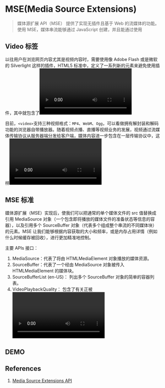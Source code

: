 # MSE(Media Source Extensions)

> 媒体源扩展 API（MSE） 提供了实现无插件且基于 Web 的流媒体的功能。使用 MSE，媒体串流能够通过 JavaScript 创建，并且能通过使用 <audio> 和 <video> 元素进行播放。

## Video 标签

以往用户在浏览网页内容尤其是视频内容时，需要使用像 Adobe Flash 或是微软的 Silverlight 这样的插件，HTML5 标准中，定义了一系列新的元素来避免使用插件，其中就包含了<video>标签这一大名鼎鼎的元素。

目前，`<video>`支持三种视频格式：`MP4`、`WebM`、`Ogg`，可以看做拥有解封装和解码功能的浏览器自带播放器。随着视频点播、直播等视频业务的发展，视频通过流媒体传输协议从服务器端分发给客户端，媒体内容进一步包含在一层传输协议中，这样<video>就无法识别了。

## MSE 标准

媒体源扩展（MSE）实现后，使我们可以把通常的单个媒体文件的 src 值替换成引用 MediaSource 对象（一个包含即将播放的媒体文件的准备状态等信息的容器），以及引用多个 SourceBuffer 对象（代表多个组成整个串流的不同媒体块）的元素。MSE 让我们能够根据内容获取的大小和频率，或是内存占用详情（例如什么时候缓存被回收），进行更加精准地控制。

主要 APIs 接口：

1. MediaSource：代表了将由 HTMLMediaElement 对象播放的媒体资源。
2. SourceBuffer：代表了一个经由 MediaSource 对象被传入 HTMLMediaElement 的媒体块。
3. SourceBufferList (en-US)： 列出多个 SourceBuffer 对象的简单的容器列表。
4. VideoPlaybackQuality： 包含了有关正被 <video> 元素播放的视频的质量信息，例如被丢弃或损坏的帧的数量。由 HTMLVideoElement.getVideoPlaybackQuality() (en-US) 方法返回。
   TrackDefault
   为在媒体块的初始化段（initialization segments）中没有包含类型、标签和语言信息的轨道，提供一个包含这些信息的 SourceBuffer。
   TrackDefaultList
   列出多个 TrackDefault 对象的简单的容器列表。

## DEMO

## References

1. [Media Source Extensions API](https://developer.mozilla.org/zh-CN/docs/Web/API/Media_Source_Extensions_API)
